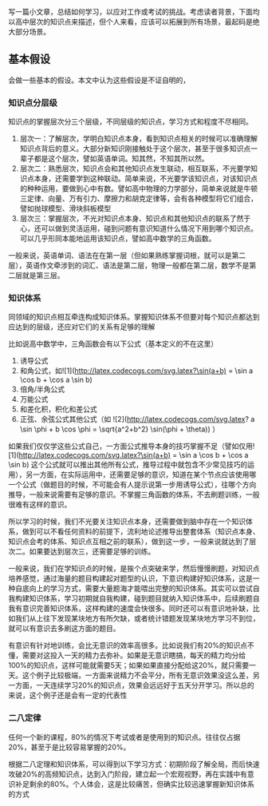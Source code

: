 写一篇小文章，总结如何学习，以应对工作或考试的挑战。考虑读者背景，下面均以高中层次的知识点来描述，但个人来看，应该可以拓展到所有场景，最起码是绝大部分场景。

## 基本假设
会做一些基本的假设。本文中认为这些假设是不证自明的，
### 知识点分层级
知识点的掌握层次分三个层级，不同层级的知识点，学习方式和程度不尽相同。
  1. 层次一：了解层次，学明白知识点本身，看到知识点相关的时候可以准确理解知识点背后的意义。大部分新知识刚接触处于这个层次，甚至于很多知识点一辈子都是这个层次，譬如英语单词。知其然，不知其所以然。  
  2. 层次二：熟悉层次，知识点会和其他知识点发生联动，相互联系，不光要学知识点本身，还需要学到这种联动。简单来说，不光要学该知识点，对该知识点的种种运用，要做到心中有数。譬如高中物理的力学部分，简单来说就是牛顿三定律、向量、万有引力、摩擦力和胡克定律等，会有各种模型将它们组合，譬如抛球模型、滑块斜板模型
  3. 层次三：掌握层次，不光对知识点本身、知识点和其他知识点的联系了然于心，还可以做到灵活运用，碰到问题有意识知道什么情况下用到哪个知识点。可以几乎形同本能地运用该知识点，譬如高中数学的三角函数。

一般来说，英语单词、语法在在第一层（但如果熟练掌握词根，就可以是第二层），英语作文牵涉到的词汇、语法是第二层，物理一般都在第二层，数学不是第二层就是第三层。

### 知识体系
同领域的知识点相互牵连构成知识体系。掌握知识体系不但要对每个知识点都达到应达到的层级，还应对它们的关系有足够的理解

比如说高中数学中，三角函数会有以下公式（基本定义的不在这里）
1. 诱导公式
2. 和角公式，如![1](http://latex.codecogs.com/svg.latex?\sin(a+b) = \sin a \cos b + \cos a \sin b)
3. 倍角/半角公式
4. 万能公式
5. 和差化积，积化和差公式
6. 正弦、余弦公式其他公式（如 ![2](http://latex.codecogs.com/svg.latex? a \sin \phi + b \cos \phi = \sqrt{a^2+b^2} \sin(\phi + \theta)) ）

如果我们仅仅学这些公式自己，一方面公式推导本身的技巧掌握不足（譬如仅用![1](http://latex.codecogs.com/svg.latex?\sin(a+b) = \sin a \cos b + \cos a \sin b) 这个公式就可以推出其他所有公式，推导过程中就包含不少常见技巧的运用），另一方面，在实际运用中，还需要足够的意识，知道在某个节点应该使用哪一个公式（做题目的时候，不可能会有人提示说第一步用诱导公式），往哪个方向推导，一般来说需要有足够的意识。不掌握三角函数的体系，不去刷题训练，一般很难有这样的意识。

所以学习的时候，我们不光要关注知识点本身，还需要做到脑中存在一个知识体系，做到可以不看任何资料的前提下，流利地论述推导出整套体系（知识点本身、知识点会考的体系、知识点互相之前的联系），做到这一步，一般来说就达到了层次二。如果要达到层次三，还需要足够的训练。

一般来说，我们在学知识点的时候，是挨个点突破来学，然后慢慢刷题，对知识点培养感觉，通过海量的题目构建起对题型的认识，下意识构建好知识体系，这是一种自底向上的学习方式，需要大量题海才能喂出完整的知识体系。其实可以尝试自我构建知识体系，学习初期就自我构建，碰到题目就纳入知识体系中，后续刷题自我有意识完善知识体系，这样构建的速度会快很多。同时还可以有意识地补缺，比如我们从上往下发现某块地方有所欠缺，或者统计错题发现某块地方学习不到位，就可以有意识去多刷这方面的题目。

有意识有针对地训练，会比无意识的效率高很多。比如说我们有20%的知识点不懂，需要对这投入一天的精力去弥补。如果是无意识瞎搞，每天的精力均分给100%的知识点，这样可能就需要5天；如果如果直接分配给这20%，就只需要一天。这个例子比较极端，一方面来说精力不会平分，所有无意识效果没这么差，另一方面，一天连续学习20%的知识点，效果会远远好于五天分开学习。所以总的来说，这个例子还是会有一定的代表性


### 二八定律
任何一个新的课程，80%的情况下考试或者是使用到的知识点。往往仅占据20%，甚至于是比较容易掌握的20%。


根据二八定理和知识体系，可以得到以下学习方式：初期阶段了解全局，而后快速攻破20%的高频知识点，达到入门阶段，建立起一个宏观视野，再在实践中有意识补足剩余的80%。个人体会，这是比较痛苦，但确实比较迅速掌握新知识体系的方式

